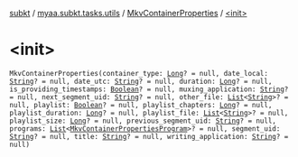[subkt](../../index.md) / [myaa.subkt.tasks.utils](../index.md) / [MkvContainerProperties](index.md) / [&lt;init&gt;](./-init-.md)

# &lt;init&gt;

`MkvContainerProperties(container_type: `[`Long`](https://kotlinlang.org/api/latest/jvm/stdlib/kotlin/-long/index.html)`? = null, date_local: `[`String`](https://kotlinlang.org/api/latest/jvm/stdlib/kotlin/-string/index.html)`? = null, date_utc: `[`String`](https://kotlinlang.org/api/latest/jvm/stdlib/kotlin/-string/index.html)`? = null, duration: `[`Long`](https://kotlinlang.org/api/latest/jvm/stdlib/kotlin/-long/index.html)`? = null, is_providing_timestamps: `[`Boolean`](https://kotlinlang.org/api/latest/jvm/stdlib/kotlin/-boolean/index.html)`? = null, muxing_application: `[`String`](https://kotlinlang.org/api/latest/jvm/stdlib/kotlin/-string/index.html)`? = null, next_segment_uid: `[`String`](https://kotlinlang.org/api/latest/jvm/stdlib/kotlin/-string/index.html)`? = null, other_file: `[`List`](https://kotlinlang.org/api/latest/jvm/stdlib/kotlin.collections/-list/index.html)`<`[`String`](https://kotlinlang.org/api/latest/jvm/stdlib/kotlin/-string/index.html)`>? = null, playlist: `[`Boolean`](https://kotlinlang.org/api/latest/jvm/stdlib/kotlin/-boolean/index.html)`? = null, playlist_chapters: `[`Long`](https://kotlinlang.org/api/latest/jvm/stdlib/kotlin/-long/index.html)`? = null, playlist_duration: `[`Long`](https://kotlinlang.org/api/latest/jvm/stdlib/kotlin/-long/index.html)`? = null, playlist_file: `[`List`](https://kotlinlang.org/api/latest/jvm/stdlib/kotlin.collections/-list/index.html)`<`[`String`](https://kotlinlang.org/api/latest/jvm/stdlib/kotlin/-string/index.html)`>? = null, playlist_size: `[`Long`](https://kotlinlang.org/api/latest/jvm/stdlib/kotlin/-long/index.html)`? = null, previous_segment_uid: `[`String`](https://kotlinlang.org/api/latest/jvm/stdlib/kotlin/-string/index.html)`? = null, programs: `[`List`](https://kotlinlang.org/api/latest/jvm/stdlib/kotlin.collections/-list/index.html)`<`[`MkvContainerPropertiesProgram`](../-mkv-container-properties-program/index.md)`>? = null, segment_uid: `[`String`](https://kotlinlang.org/api/latest/jvm/stdlib/kotlin/-string/index.html)`? = null, title: `[`String`](https://kotlinlang.org/api/latest/jvm/stdlib/kotlin/-string/index.html)`? = null, writing_application: `[`String`](https://kotlinlang.org/api/latest/jvm/stdlib/kotlin/-string/index.html)`? = null)`